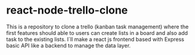 # react-node-trello-clone
This is a repository to clone a trello (kanban task management) where the first features should able to users can create lists in a board and also add task to the existing lists. I´ll make a react js frontend based with Express basic API  like a backend to manage the data layer.

